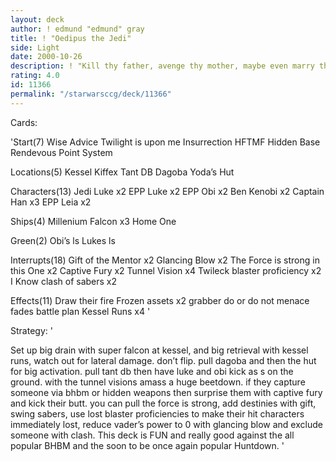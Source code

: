 ```yaml
---
layout: deck
author: ! edmund "edmund" gray
title: ! "Oedipus the Jedi"
side: Light
date: 2000-10-26
description: ! "Kill thy father, avenge thy mother, maybe even marry thy sister...all in a days work of a male jedi."
rating: 4.0
id: 11366
permalink: "/starwarsccg/deck/11366"
---
```

Cards: 

'Start(7)
Wise Advice
Twilight is upon me
Insurrection
HFTMF
Hidden Base
Rendevous Point
System

Locations(5)
Kessel
Kiffex
Tant DB
Dagoba
Yoda’s Hut

Characters(13)
Jedi Luke x2
EPP Luke x2
EPP Obi x2
Ben Kenobi x2
Captain Han x3
EPP Leia x2

Ships(4)
Millenium Falcon x3
Home One

Green(2)
Obi’s ls
Lukes ls

Interrupts(18)
Gift of the Mentor x2
Glancing Blow x2
The Force is strong in this One x2
Captive Fury x2
Tunnel Vision x4
Twileck
blaster proficiency x2
I Know
clash of sabers x2

Effects(11)
Draw their fire
Frozen assets x2
grabber
do or do not
menace fades
battle plan
Kessel Runs x4 '

Strategy: '

Set up big drain with super falcon at kessel, and big retrieval with kessel runs, watch out for lateral damage. don’t flip. pull dagoba and then the hut for big activation. pull tant db then have luke and obi kick as s on the ground. with the tunnel visions amass a huge beetdown. if they capture someone via bhbm or hidden weapons then surprise them with captive fury and kick their butt. you can pull the force is strong, add destinies with gift, swing sabers, use lost blaster proficiencies to make their hit characters immediately lost, reduce vader’s power to 0 with glancing blow and exclude someone with clash. This deck is FUN and really good against the all popular BHBM and the soon to be once again popular Huntdown. '
